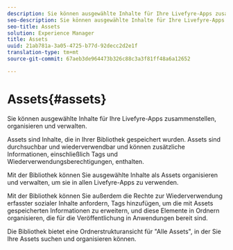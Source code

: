 ```yaml
---
description: Sie können ausgewählte Inhalte für Ihre Livefyre-Apps zusammenstellen, organisieren und verwalten.
seo-description: Sie können ausgewählte Inhalte für Ihre Livefyre-Apps zusammenstellen, organisieren und verwalten.
seo-title: Assets
solution: Experience Manager
title: Assets
uuid: 21ab781a-3a05-4725-b77d-92decc2d2e1f
translation-type: tm+mt
source-git-commit: 67aeb3de964473b326c88c3a3f81ff48a6a12652

---
```



# Assets{#assets}

Sie können ausgewählte Inhalte für Ihre Livefyre-Apps zusammenstellen, organisieren und verwalten.

Assets sind Inhalte, die in Ihrer Bibliothek gespeichert wurden. Assets sind durchsuchbar und wiederverwendbar und können zusätzliche Informationen, einschließlich Tags und Wiederverwendungsberechtigungen, enthalten.

Mit der Bibliothek können Sie ausgewählte Inhalte als Assets organisieren und verwalten, um sie in allen Livefyre-Apps zu verwenden.

Mit der Bibliothek können Sie außerdem die Rechte zur Wiederverwendung erfasster sozialer Inhalte anfordern, Tags hinzufügen, um die mit Assets gespeicherten Informationen zu erweitern, und diese Elemente in Ordnern organisieren, die für die Veröffentlichung in Anwendungen bereit sind.

Die Bibliothek bietet eine Ordnerstrukturansicht für "Alle Assets", in der Sie Ihre Assets suchen und organisieren können.

